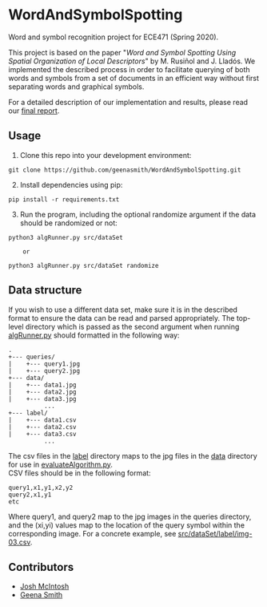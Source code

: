 # WordAndSymbolSpotting
Word and symbol recognition project for ECE471 (Spring 2020).   
  
This project is based on the paper "*Word and Symbol Spotting Using Spatial Organization of Local Descriptors*" by M. Rusiñol and J. Lladós. We implemented the described process in order to facilitate querying of both words and symbols from a set of documents in an efficient way without first separating words and graphical symbols.

For a detailed description of our implementation and results, please read our [final report](./documentation/final_report.pdf).
  
## Usage  
1. Clone this repo into your development environment:  
```
git clone https://github.com/geenasmith/WordAndSymbolSpotting.git
```  
2. Install dependencies using pip:  
```
pip install -r requirements.txt
```  
3. Run the program, including the optional randomize argument if the data should be randomized or not:  
```
python3 algRunner.py src/dataSet
  
    or

python3 algRunner.py src/dataSet randomize
```
  
## Data structure
If you wish to use a different data set, make sure it is in the described format to ensure the data can be read and parsed appropriately. The top-level directory which is passed as the second argument when running [algRunner.py](./src/algRunner.py) should formatted in the following way:  
```
.  
+--- queries/
|    +--- query1.jpg  
|    +--- query2.jpg   
+--- data/  
|    +--- data1.jpg  
|    +--- data2.jpg  
|    +--- data3.jpg  
          ...  
+--- label/  
|    +--- data1.csv  
|    +--- data2.csv  
|    +--- data3.csv  
          ...  
```  
The csv files in the [label](./src/dataSet/label) directory maps to the jpg files in the [data](./src/dataSet/data) directory for use in [evaluateAlgorithm.py](./src/evaluateAlgorithm.py).  
CSV files should be in the following format:  
```
query1,x1,y1,x2,y2
query2,x1,y1
etc
```  
Where query1, and query2 map to the jpg images in the queries directory, and the (xi,yi) values map to the location of the query symbol within the corresponding image. For a concrete example, see [src/dataSet/label/img-03.csv](./src/dataSet/label/img-03.csv).  
  

## Contributors
- [Josh McIntosh](https://github.com/joshmcintosh)  
- [Geena Smith](https://github.com/geenasmith)